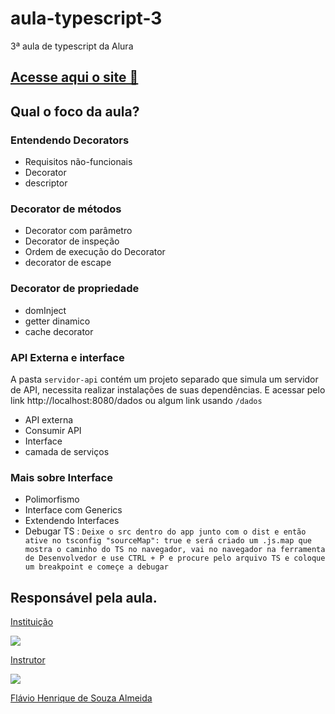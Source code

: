 # aula-typescript-3
3ª aula de typescript da Alura

## [Acesse aqui o site 🔗](https://aula-typescript-3-wmue-5orzzth8d-swaveng.vercel.app/)
## Qual o foco da aula?
### Entendendo Decorators
- Requisitos não-funcionais
- Decorator
- descriptor
### Decorator de métodos
- Decorator com parâmetro
- Decorator de inspeção
- Ordem de execução do Decorator
- decorator de escape

### Decorator de propriedade 
- domInject
- getter dinamico
- cache decorator

### API Externa e interface
A pasta ``servidor-api`` contém um projeto separado que simula um servidor de API, necessita realizar instalações de suas dependências. E acessar pelo link http://localhost:8080/dados ou algum link usando ``/dados``
- API externa
- Consumir API
- Interface
- camada de serviços

### Mais sobre Interface
- Polimorfismo
- Interface com Generics
- Extendendo Interfaces
- Debugar TS : ```Deixe o src dentro do app junto com o dist e então ative no tsconfig "sourceMap": true e será criado um .js.map que mostra o caminho do TS no navegador, vai no navegador na ferramenta de Desenvolvedor e use CTRL + P e procure pelo arquivo TS e coloque um breakpoint e começe a debugar```


## Responsável pela aula.
  <a href="https://www.alura.com.br/">
    <p>Instituição</p>
    <img src="https://www.alura.com.br/assets/img/home/alura-logo.1647533643.svg"/>
  </a>
  <a href="https://github.com/flaviohenriquealmeida">
    <p>Instrutor</p>
     <img src="https://avatars.githubusercontent.com/u/1374362?v=4"/>
    <p>Flávio Henrique de Souza Almeida</p> 
  </a>
